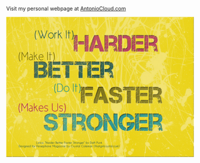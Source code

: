 Visit my personal webpage at [AntonioCloud.com](https://www.antoniocloud.com)

![harder_better_faster_stronger](./harder_better_faster_stronger.jpg)
